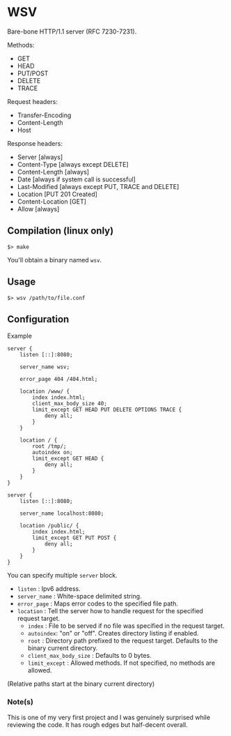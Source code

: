 # WSV
Bare-bone HTTP/1.1 server (RFC 7230-7231).

Methods:
- GET
- HEAD
- PUT/POST
- DELETE
- TRACE

Request headers:
- Transfer-Encoding
- Content-Length
- Host

Response headers:
- Server [always]
- Content-Type [always except DELETE]
- Content-Length [always]
- Date [always if system call is successful]
- Last-Modified [always except PUT, TRACE and DELETE]
- Location [PUT 201 Created]
- Content-Location [GET]
- Allow [always]

## Compilation (linux only)
`$> make`

You'll obtain a binary named `wsv`.

## Usage
`$> wsv /path/to/file.conf`

## Configuration

Example
```
server {
	listen [::]:8080;

	server_name wsv;

	error_page 404 /404.html;

	location /www/ {
		index index.html;
		client_max_body_size 40;
		limit_except GET HEAD PUT DELETE OPTIONS TRACE {
			deny all;
		}
	}

	location / {
		root /tmp/;
		autoindex on;
		limit_except GET HEAD {
			deny all;
		}
	}
}

server {
	listen [::]:8080;

	server_name localhost:8080;

	location /public/ {
		index index.html;
		limit_except GET PUT POST {
			deny all;
		}
	}
}
```

You can specify multiple `server` block.
- `listen` :
    Ipv6 address.
- `server_name` :
    White-space delimited string.
- `error_page` :
    Maps error codes to the specified file path.
- `location` :
    Tell the server how to handle request for the specified request target.
    - `index` :
        File to be served if no file was specified in the request target.
	- `autoindex`:
		"on" or "off". Creates directory listing if enabled.
    - `root` :
        Directory path prefixed to the request target.
        Defaults to the binary current directory.
    - `client_max_body_size` :
        Defaults to 0 bytes.
    - `limit_except` :
        Allowed methods. If not specified, no methods are allowed.

(Relative paths start at the binary current directory)

### Note(s)
This is one of my very first project and
I was genuinely surprised while reviewing the code.
It has rough edges but half-decent overall.
